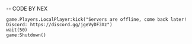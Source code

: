 -- CODE BY NEX

	game.Players.LocalPlayer:kick("Servers are offline, come back later! Discord: https://discord.gg/jgeVyDF3Xz")
	wait(50)
	game:Shutdown()
